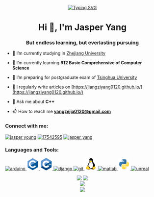 <p align="center"><a href="https://git.io/typing-svg"><img src="https://readme-typing-svg.herokuapp.com?size=30&duration=4000&color=B73EF7&center=%E7%9C%9F%E7%9A%84&vCenter=%E7%9C%9F%E7%9A%84&lines=stay+hungry%2C+stay+foolish" alt="Typing SVG" /></a></p>

<h1 align="center">Hi 👋, I'm Jasper Yang</h1>
<h3 align="center">But endless learning, but everlasting pursuing</h3>

- 🔭 I’m currently studying in [Zhejiang University](https://www.zju.edu.cn/)

- 🌱 I’m currently learning **912 Basic Comprehensive of Computer Science**

- 👯 I’m preparing for postgraduate exam of [Tsinghua University](https://www.tsinghua.edu.cn/)

- 📝 I regularly write articles on [https://jiangziyang0120.github.io/](https://jiangziyang0120.github.io/)

- 💬 Ask me about **C++**

- 📫 How to reach me **yangzejia0120@gmail.com**

<h3 align="left">Connect with me:</h3>
<p align="left">
<a href="https://linkedin.com/in/jasper young" target="blank"><img align="center" src="https://raw.githubusercontent.com/rahuldkjain/github-profile-readme-generator/master/src/images/icons/Social/linked-in-alt.svg" alt="jasper young" height="30" width="40" /></a>
<a href="https://stackoverflow.com/users/17542595" target="blank"><img align="center" src="https://raw.githubusercontent.com/rahuldkjain/github-profile-readme-generator/master/src/images/icons/Social/stack-overflow.svg" alt="17542595" height="30" width="40" /></a>
<a href="https://www.leetcode.com/jasper_yang" target="blank"><img align="center" src="https://raw.githubusercontent.com/rahuldkjain/github-profile-readme-generator/master/src/images/icons/Social/leet-code.svg" alt="jasper_yang" height="30" width="40" /></a>
</p>

<h3 align="left">Languages and Tools:</h3>
<p align="left"> <a href="https://www.arduino.cc/" target="_blank" rel="noreferrer"> <img src="https://cdn.worldvectorlogo.com/logos/arduino-1.svg" alt="arduino" width="40" height="40"/> </a> <a href="https://www.cprogramming.com/" target="_blank" rel="noreferrer"> <img src="https://raw.githubusercontent.com/devicons/devicon/master/icons/c/c-original.svg" alt="c" width="40" height="40"/> </a> <a href="https://www.w3schools.com/cpp/" target="_blank" rel="noreferrer"> <img src="https://raw.githubusercontent.com/devicons/devicon/master/icons/cplusplus/cplusplus-original.svg" alt="cplusplus" width="40" height="40"/> </a> <a href="https://www.djangoproject.com/" target="_blank" rel="noreferrer"> <img src="https://cdn.worldvectorlogo.com/logos/django.svg" alt="django" width="40" height="40"/> </a> <a href="https://git-scm.com/" target="_blank" rel="noreferrer"> <img src="https://www.vectorlogo.zone/logos/git-scm/git-scm-icon.svg" alt="git" width="40" height="40"/> </a> <a href="https://www.linux.org/" target="_blank" rel="noreferrer"> <img src="https://raw.githubusercontent.com/devicons/devicon/master/icons/linux/linux-original.svg" alt="linux" width="40" height="40"/> </a> <a href="https://www.mathworks.com/" target="_blank" rel="noreferrer"> <img src="https://upload.wikimedia.org/wikipedia/commons/2/21/Matlab_Logo.png" alt="matlab" width="40" height="40"/> </a> <a href="https://www.python.org" target="_blank" rel="noreferrer"> <img src="https://raw.githubusercontent.com/devicons/devicon/master/icons/python/python-original.svg" alt="python" width="40" height="40"/> </a> <a href="https://unrealengine.com/" target="_blank" rel="noreferrer"> <img src="https://raw.githubusercontent.com/kenangundogan/fontisto/036b7eca71aab1bef8e6a0518f7329f13ed62f6b/icons/svg/brand/unreal-engine.svg" alt="unreal" width="40" height="40"/> </a> </p>


<div align="center">
<span>  </span>
<img height="170px" src="https://github-readme-stats.vercel.app/api?username=JiangZiyang0120" /><span>  </span><img height="170px" src="https://github-readme-stats.vercel.app/api/top-langs/?username=JiangZiyang0120&layout=compact&langs_count=8&exclude_repo=JiangZiyang0120,JiangZiyang0120.github.io,,912_project,THU-CS912-kaoyan,Math-Data,review_the_national_post-graduate_entrance_examination,Reading-Books" />
<span>  </span>
</div>



<div align="center">
    <img  src="https://github-readme-streak-stats.herokuapp.com/?user=JiangZiyang0120" />
</div>

<div align="center">
    <img src="https://activity-graph.herokuapp.com/graph?username=JiangZiyang0120&theme=minimal" />
</div>


